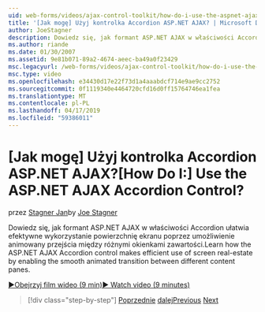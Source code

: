 ```yaml
---
uid: web-forms/videos/ajax-control-toolkit/how-do-i-use-the-aspnet-ajax-accordion-control
title: '[Jak mogę] Użyj kontrolka Accordion ASP.NET AJAX? | Microsoft Docs'
author: JoeStagner
description: Dowiedz się, jak formant ASP.NET AJAX w właściwości Accordion ułatwia efektywne wykorzystanie powierzchnię ekranu poprzez umożliwienie animowany przejścia między różnych p zawartości...
ms.author: riande
ms.date: 01/30/2007
ms.assetid: 9e81b071-89a2-4674-aeec-ba49a0f23429
msc.legacyurl: /web-forms/videos/ajax-control-toolkit/how-do-i-use-the-aspnet-ajax-accordion-control
msc.type: video
ms.openlocfilehash: e34430d17e22f73d1a4aaabdcf714e9ae9cc2752
ms.sourcegitcommit: 0f1119340e4464720cfd16d0ff15764746ea1fea
ms.translationtype: MT
ms.contentlocale: pl-PL
ms.lasthandoff: 04/17/2019
ms.locfileid: "59386011"
---
```

# <a name="how-do-i-use-the-aspnet-ajax-accordion-control"></a><span data-ttu-id="35ade-104">[Jak mogę] Użyj kontrolka Accordion ASP.NET AJAX?</span><span class="sxs-lookup"><span data-stu-id="35ade-104">[How Do I:] Use the ASP.NET AJAX Accordion Control?</span></span>

<span data-ttu-id="35ade-105">przez [Stagner Jan](https://github.com/JoeStagner)</span><span class="sxs-lookup"><span data-stu-id="35ade-105">by [Joe Stagner](https://github.com/JoeStagner)</span></span>

<span data-ttu-id="35ade-106">Dowiedz się, jak formant ASP.NET AJAX w właściwości Accordion ułatwia efektywne wykorzystanie powierzchnię ekranu poprzez umożliwienie animowany przejścia między różnymi okienkami zawartości.</span><span class="sxs-lookup"><span data-stu-id="35ade-106">Learn how the ASP.NET AJAX Accordion control makes efficient use of screen real-estate by enabling the smooth animated transition between different content panes.</span></span>

[<span data-ttu-id="35ade-107">&#9654;Obejrzyj film wideo (9 min)</span><span class="sxs-lookup"><span data-stu-id="35ade-107">&#9654; Watch video (9 minutes)</span></span>](https://channel9.msdn.com/Blogs/ASP-NET-Site-Videos/how-do-i-use-the-aspnet-ajax-accordion-control)

> [!div class="step-by-step"]
> <span data-ttu-id="35ade-108">[Poprzednie](how-do-i-use-the-aspnet-ajax-alwaysvisible-control-extender.md)
> [dalej](how-do-i-use-the-aspnet-ajax-collapsable-panel-extender.md)</span><span class="sxs-lookup"><span data-stu-id="35ade-108">[Previous](how-do-i-use-the-aspnet-ajax-alwaysvisible-control-extender.md)
[Next](how-do-i-use-the-aspnet-ajax-collapsable-panel-extender.md)</span></span>
